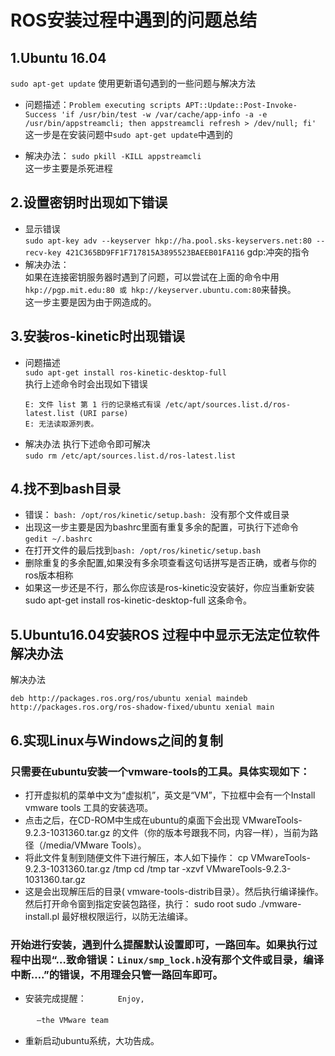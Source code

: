 # ROS安装过程中遇到的问题总结
## 1.Ubuntu 16.04
`sudo apt-get update` 使用更新语句遇到的一些问题与解决方法

+ 问题描述：`Problem executing scripts APT::Update::Post-Invoke-Success 'if /usr/bin/test -w /var/cache/app-info -a -e /usr/bin/appstreamcli; then appstreamcli refresh > /dev/null; fi'`  
这一步是在安装问题中`sudo apt-get update`中遇到的

+ 解决办法：
`sudo pkill -KILL appstreamcli`  
这一步主要是杀死进程

## 2.设置密钥时出现如下错误
+ 显示错误  
        ```
        sudo apt-key adv --keyserver hkp://ha.pool.sks-keyservers.net:80 --recv-key 421C365BD9FF1F717815A3895523BAEEB01FA116
        ```
        gdp:冲突的指令
+ 解决办法：   
如果在连接密钥服务器时遇到了问题，可以尝试在上面的命令中用`hkp://pgp.mit.edu:80 或 hkp://keyserver.ubuntu.com:80`来替换。  
这一步主要是因为由于网造成的。

## 3.安装ros-kinetic时出现错误
+ 问题描述  
  `sudo apt-get install ros-kinetic-desktop-full`  
  执行上述命令时会出现如下错误
  ```
  E: 文件 list 第 1 行的记录格式有误 /etc/apt/sources.list.d/ros-latest.list (URI parse)
  E: 无法读取源列表。
  ```
+ 解决办法
执行下述命令即可解决   
`sudo rm /etc/apt/sources.list.d/ros-latest.list`

## 4.找不到bash目录   
+ 错误： `bash: /opt/ros/kinetic/setup.bash: `没有那个文件或目录   
+ 出现这一步主要是因为bashrc里面有重复多余的配置，可执行下述命令   
 `gedit ~/.bashrc `   
+ 在打开文件的最后找到`bash: /opt/ros/kinetic/setup.bash `
+ 删除重复的多余配置,如果没有多余项查看这句话拼写是否正确，或者与你的ros版本相称   
+ 如果这一步还是不行，那么你应该是ros-kinetic没安装好，你应当重新安装sudo apt-get install ros-kinetic-desktop-full 这条命令。   
## 5.Ubuntu16.04安装ROS 过程中中显示无法定位软件解决办法
解决办法
   
```deb http://packages.ros.org/ros/ubuntu xenial maindeb http://packages.ros.org/ros-shadow-fixed/ubuntu xenial main  ```   
## 6.实现Linux与Windows之间的复制   
### 只需要在ubuntu安装一个vmware-tools的工具。具体实现如下： 
+ 打开虚拟机的菜单中文为“虚拟机”，英文是“VM”，下拉框中会有一个Install vmware tools 工具的安装选项。 
+ 点击之后，在CD-ROM中生成在ubuntu的桌面下会出现 VMwareTools-9.2.3-1031360.tar.gz 的文件（你的版本号跟我不同，内容一样），当前为路径（/media/VMware Tools）。 
+  将此文件复制到随便文件下进行解压，本人如下操作：
                cp  VMwareTools-9.2.3-1031360.tar.gz /tmp
                cd  /tmp
                tar -xzvf VMwareTools-9.2.3-1031360.tar.gz  
+ 这是会出现解压后的目录( vmware-tools-distrib目录）。然后执行编译操作。然后打开命令窗到指定安装包路径，执行：
                   sudo  root
                   sudo ./vmware-install.pl
        最好根权限运行，以防无法编译。 
### 开始进行安装，遇到什么提醒默认设置即可，一路回车。如果执行过程中出现“…致命错误：`Linux/smp_lock.h`没有那个文件或目录，编译中断….”的错误，不用理会只管一路回车即可。 
+ 安装完成提醒： 
　　　  `Enjoy,`
    
　　　`–the VMware team`

+ 重新启动ubuntu系统，大功告成。 